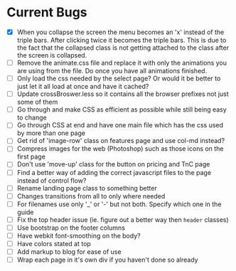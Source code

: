 Current Bugs
================
- [x] When you collapse the screen the menu becomes an 'x' instead of the triple bars. After clicking twice it becomes the triple bars. This is due to the fact that the collapsed class is not getting attached to the class after the screen is collapsed.
- [ ] Remove the animate.css file and replace it with only the animations you are using from the file. Do once you have all animations finished.
- [ ] Only load the css needed by the select page? Or would it be better to just let it all load at once and have it cached?
- [ ] Update crossBroswer.less so it contains all the browser prefixes not just some of them
- [ ] Go through and make CSS as efficient as possible while still being easy to change
- [ ] Go through CSS at end and have one main file which has the css used by more than one page
- [ ] Get rid of 'image-row' class on features page and use col-md instead?
- [ ] Compress images for the web (Photoshop) such as those icons on the first page
- [ ] Don't use 'move-up' class for the button on pricing and TnC page
- [ ] Find a better way of adding the correct javascript files to the page instead of control flow?
- [ ] Rename landing page class to something better
- [ ] Changes transitions from all to only where needed
- [ ] For filenames use only '_' or '-' but not both. Specify which one in the guide
- [ ] Fix the top header issue (ie. figure out a better way then `header` classes)
- [ ] Use bootstrap on the footer columns
- [ ] Have webkit font-smoothing on the body?
- [ ] Have colors stated at top
- [ ] Add markup to blog for ease of use
- [ ] Wrap each page in it's own div if you haven't done so already